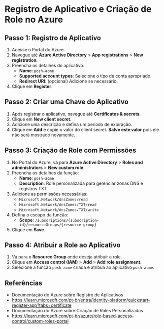 # Registro de Aplicativo e Criação de Role no Azure

## Passo 1: Registro de Aplicativo

1. Acesse o Portal do Azure.
2. Navegue até **Azure Active Directory** > **App registrations** > **New registration**.
3. Preencha os detalhes do aplicativo:
   - **Name**: `posh-acme`
   - **Supported account types**: Selecione o tipo de conta apropriado.
   - **Redirect URI**: (opcional) Adicione se necessário.
4. Clique em **Register**.

## Passo 2: Criar uma Chave do Aplicativo

1. Após registrar o aplicativo, navegue até **Certificates & secrets**.
2. Clique em **New client secret**.
3. Adicione uma descrição e defina um período de expiração.
4. Clique em **Add** e copie o valor do client secret. **Salve este valor** pois ele não será mostrado novamente.

## Passo 3: Criação de Role com Permissões

1. No Portal do Azure, vá para **Azure Active Directory** > **Roles and administrators** > **New custom role**.
2. Preencha os detalhes da função:
   - **Name**: `posh-acme`
   - **Description**: Role personalizada para gerenciar zonas DNS e registros TXT.
3. Adicione as permissões necessárias:
   - `Microsoft.Network/dnsZones/read`
   - `Microsoft.Network/dnsZones/TXT/read`
   - `Microsoft.Network/dnsZones/TXT/write`
4. Defina o escopo da função:
   - **Scope**: `/subscriptions/{subscription-id}/resourceGroups/{resource-group}`
5. Clique em **Save**.

## Passo 4: Atribuir a Role ao Aplicativo

1. Vá para o **Resource Group** onde deseja atribuir a role.
2. Clique em **Access control (IAM)** > **Add** > **Add role assignment**.
3. Selecione a função `posh-acme` criada e atribua ao aplicativo `posh-acme`.

## Referências
- Documentação do Azure sobre Registro de Aplicativos
- https://learn.microsoft.com/pt-br/entra/identity-platform/quickstart-register-app?tabs=certificate
- Documentação do Azure sobre Criação de Roles Personalizadas
- https://learn.microsoft.com/pt-br/azure/role-based-access-control/custom-roles-portal
